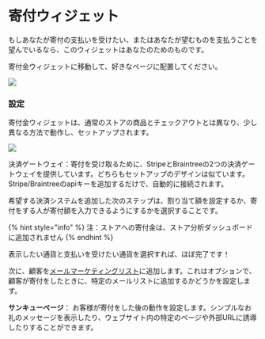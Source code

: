 # 寄付ウィジェット

もしあなたが寄付の支払いを受けたい、またはあなたが望むものを支払うことを望んでいるなら、このウィジェットはあなたのためのものです。

寄付金ウィジェットに移動して、好きなページに配置してください。

![](https://1369750374-files.gitbook.io/~/files/v0/b/gitbook-x-prod.appspot.com/o/spaces%2FWQDl1MvGQxbiNyVOzW8v%2Fuploads%2FOh8vOfJ6k4eVMm3JblKo%2Fdonations%20widget.PNG?alt=media\&token=2d0bb735-5232-49fa-bea5-ae06667a33ad)

### 設定



寄付金ウィジェットは、通常のストアの商品とチェックアウトとは異なり、少し異なる方法で動作し、セットアップされます。

![](https://1369750374-files.gitbook.io/~/files/v0/b/gitbook-x-prod.appspot.com/o/spaces%2FWQDl1MvGQxbiNyVOzW8v%2Fuploads%2Fn7eb15gOSbRa8ZWrAmRh%2Fdonations%20settings%20tab.PNG?alt=media\&token=5c96295b-fd90-4a4e-aff6-8b8de3ebf1cd)

決済ゲートウェイ：寄付を受け取るために、StripeとBraintreeの2つの決済ゲートウェイを提供しています。どちらもセットアップのデザインは似ています。Stripe/Braintreeのapiキーを追加するだけで、自動的に接続されます。

希望する決済システムを追加した次のステップは、割り当て額を設定するか、寄付をする人が寄付額を入力できるようにするかを選択することです。

{% hint style="info" %}
注：ストアへの寄付金は、ストア分析ダッシュボードに追加されません
{% endhint %}

表示したい通貨と支払いを受けたい通貨を選択すれば、ほぼ完了です！

次に、顧客を[メールマーケティングリスト](../email-and-automation/list.md)に追加します。これはオプションで、顧客が寄付をしたときに、特定のメールリストに追加するかどうかを設定します。

**サンキューページ**： お客様が寄付をした後の動作を設定します。シンプルなお礼のメッセージを表示したり、ウェブサイト内の特定のページや外部URLに誘導したりすることができます。
